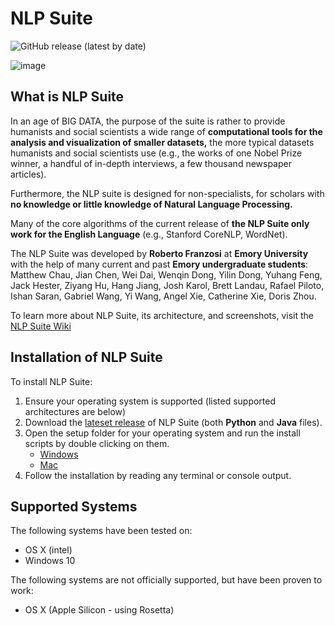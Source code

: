 # NLP Suite

![GitHub release (latest by date)](https://img.shields.io/github/v/release/NLP-Suite/NLP-Suite?color=Green&label=Latest%20Version)

![image](https://user-images.githubusercontent.com/79026295/115375823-26a13000-a19c-11eb-98cc-6726e3eaf7b8.png)

## What is NLP Suite

In an age of BIG DATA, the purpose of the suite is rather to provide humanists and social scientists a wide range of **computational tools for the analysis and visualization of smaller datasets,** the more typical datasets humanists and social scientists use (e.g., the works of one Nobel Prize winner, a handful of in-depth interviews, a few thousand newspaper articles).

Furthermore, the NLP suite is designed for non-specialists, for scholars with **no knowledge or little knowledge of Natural Language Processing.**

Many of the core algorithms of the current release of **the NLP Suite only work for the English Language** (e.g., Stanford CoreNLP, WordNet).

The NLP Suite was developed by **Roberto Franzosi** at **Emory University** with the help of many current and past **Emory undergraduate students**: Matthew Chau, Jian Chen, Wei Dai, Wenqin Dong, Yilin Dong, Yuhang Feng, Jack Hester, Ziyang Hu, Hang Jiang, Josh Karol, Brett Landau, Rafael Piloto, Ishan Saran, Gabriel Wang, Yi Wang, Angel Xie, Catherine Xie, Doris Zhou.


To learn more about NLP Suite, its architecture, and screenshots, visit the [NLP Suite Wiki](https://github.com/NLP-Suite/NLP-Suite/wiki)

## Installation of NLP Suite

To install NLP Suite:

1. Ensure your operating system is supported (listed supported architectures are below)
2. Download the [lateset release](https://github.com/NLP-Suite/NLP-Suite/releases) of NLP Suite (both **Python** and **Java** files).
3. Open the setup folder for your operating system and run the install scripts by double clicking on them.
    - [Windows](https://github.com/NLP-Suite/NLP-Suite/tree/current-stable/setup_Windows)
    - [Mac](https://github.com/NLP-Suite/NLP-Suite/tree/current-stable/setup_Mac)
5. Follow the installation by reading any terminal or console output. 

## Supported Systems

The following systems have been tested on:

- OS X (intel)
- Windows 10


The following systems are not officially supported, but have been proven to work:

- OS X (Apple Silicon - using Rosetta)
